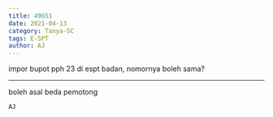 ```yaml
---
title: 49651
date: 2021-04-13
category: Tanya-SC
tags: E-SPT
author: AJ
---
```


impor bupot pph 23 di espt badan, nomornya boleh sama?

---

boleh asal beda pemotong

`AJ`
